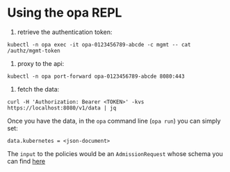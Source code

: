 # Using the opa REPL

1. retrieve the authentication token:
  ```
  kubectl -n opa exec -it opa-0123456789-abcde -c mgmt -- cat /authz/mgmt-token
  ```
1. proxy to the api:
  ```
  kubectl -n opa port-forward opa-0123456789-abcde 8080:443
  ```
1. fetch the data:
  ```
  curl -H 'Authorization: Bearer <TOKEN>' -kvs https://localhost:8080/v1/data | jq
  ```

Once you have the data, in the `opa` command line (`opa run`) you can simply set:
```
data.kubernetes = <json-document>
```

The `input` to the policies would be an `AdmissionRequest` whose schema you can find [here][admission-request-type]

[admission-request-type]: https://github.com/kubernetes/api/blob/master/admission/v1beta1/types.go#L29

